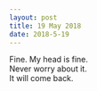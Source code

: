 ```yaml
---
layout: post
title: 19 May 2018
date: 2018-5-19
---
```

Fine. My head is fine.  
Never worry about it.  
It will come back.
